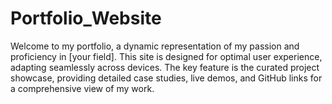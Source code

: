 # Portfolio_Website
Welcome to my portfolio, a dynamic representation of my passion and proficiency in [your field]. This site is designed for optimal user experience, adapting seamlessly across devices. The key feature is the curated project showcase, providing detailed case studies, live demos, and GitHub links for a comprehensive view of my work.
